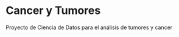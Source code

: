 Cancer y Tumores
==============================

Proyecto de Ciencia de Datos para el análisis de tumores y cancer


